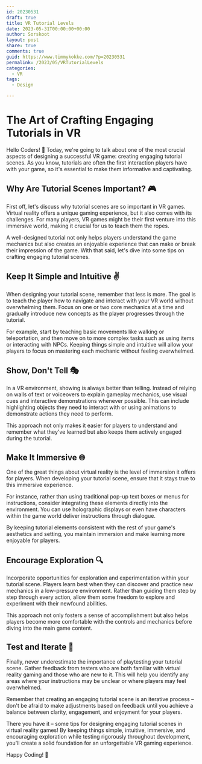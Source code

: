 ```yaml
---
id: 20230531
draft: true
title: VR Tutorial Levels
date: 2023-05-31T00:00:00+00:00
author: Sorskoot
layout: post
share: true
comments: true
guid: https://www.timmykokke.com/?p=20230531
permalink: /2023/05/VRTutorialLevels
categories:
  - VR  
tags:
  - Design

---
```


# The Art of Crafting Engaging Tutorials in VR

Hello Coders! 👾 Today, we're going to talk about one of the most crucial aspects of designing a successful VR game: creating engaging tutorial scenes. As you know, tutorials are often the first interaction players have with your game, so it's essential to make them informative and captivating.

## Why Are Tutorial Scenes Important? 🎮

First off, let's discuss why tutorial scenes are so important in VR games. Virtual reality offers a unique gaming experience, but it also comes with its challenges. For many players, VR games might be their first venture into this immersive world, making it crucial for us to teach them the ropes.

A well-designed tutorial not only helps players understand the game mechanics but also creates an enjoyable experience that can make or break their impression of the game. With that said, let's dive into some tips on crafting engaging tutorial scenes.

## Keep It Simple and Intuitive ✌️

When designing your tutorial scene, remember that less is more. The goal is to teach the player how to navigate and interact with your VR world without overwhelming them. Focus on one or two core mechanics at a time and gradually introduce new concepts as the player progresses through the tutorial.

For example, start by teaching basic movements like walking or teleportation, and then move on to more complex tasks such as using items or interacting with NPCs. Keeping things simple and intuitive will allow your players to focus on mastering each mechanic without feeling overwhelmed.

## Show, Don't Tell 🎭

In a VR environment, showing is always better than telling. Instead of relying on walls of text or voiceovers to explain gameplay mechanics, use visual cues and interactive demonstrations whenever possible. This can include highlighting objects they need to interact with or using animations to demonstrate actions they need to perform.

This approach not only makes it easier for players to understand and remember what they've learned but also keeps them actively engaged during the tutorial.

## Make It Immersive 🌐

One of the great things about virtual reality is the level of immersion it offers for players. When developing your tutorial scene, ensure that it stays true to this immersive experience.

For instance, rather than using traditional pop-up text boxes or menus for instructions, consider integrating these elements directly into the environment. You can use holographic displays or even have characters within the game world deliver instructions through dialogue.

By keeping tutorial elements consistent with the rest of your game's aesthetics and setting, you maintain immersion and make learning more enjoyable for players.

## Encourage Exploration 🔍

Incorporate opportunities for exploration and experimentation within your tutorial scene. Players learn best when they can discover and practice new mechanics in a low-pressure environment. Rather than guiding them step by step through every action, allow them some freedom to explore and experiment with their newfound abilities.

This approach not only fosters a sense of accomplishment but also helps players become more comfortable with the controls and mechanics before diving into the main game content.

## Test and Iterate 🔄

Finally, never underestimate the importance of playtesting your tutorial scene. Gather feedback from testers who are both familiar with virtual reality gaming and those who are new to it. This will help you identify any areas where your instructions may be unclear or where players may feel overwhelmed.

Remember that creating an engaging tutorial scene is an iterative process – don't be afraid to make adjustments based on feedback until you achieve a balance between clarity, engagement, and enjoyment for your players.

There you have it – some tips for designing engaging tutorial scenes in virtual reality games! By keeping things simple, intuitive, immersive, and encouraging exploration while testing rigorously throughout development, you'll create a solid foundation for an unforgettable VR gaming experience. 

Happy Coding! 🚀